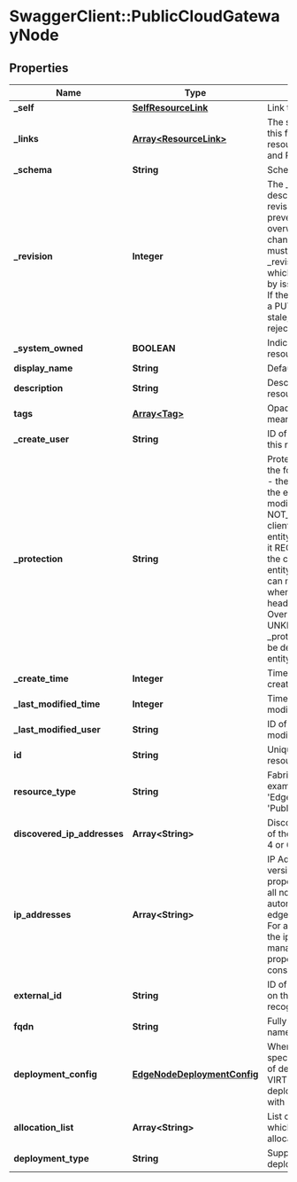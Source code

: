 # SwaggerClient::PublicCloudGatewayNode

## Properties
Name | Type | Description | Notes
------------ | ------------- | ------------- | -------------
**_self** | [**SelfResourceLink**](SelfResourceLink.md) | Link to this resource | [optional] 
**_links** | [**Array&lt;ResourceLink&gt;**](ResourceLink.md) | The server will populate this field when returing the resource. Ignored on PUT and POST. | [optional] 
**_schema** | **String** | Schema for this resource | [optional] 
**_revision** | **Integer** | The _revision property describes the current revision of the resource. To prevent clients from overwriting each other&#39;s changes, PUT operations must include the current _revision of the resource, which clients should obtain by issuing a GET operation. If the _revision provided in a PUT request is missing or stale, the operation will be rejected. | [optional] 
**_system_owned** | **BOOLEAN** | Indicates system owned resource | [optional] 
**display_name** | **String** | Defaults to ID if not set | [optional] 
**description** | **String** | Description of this resource | [optional] 
**tags** | [**Array&lt;Tag&gt;**](Tag.md) | Opaque identifiers meaningful to the API user | [optional] 
**_create_user** | **String** | ID of the user who created this resource | [optional] 
**_protection** | **String** | Protection status is one of the following: PROTECTED - the client who retrieved the entity is not allowed             to modify it. NOT_PROTECTED - the client who retrieved the entity is allowed                 to modify it REQUIRE_OVERRIDE - the client who retrieved the entity is a super                    user and can modify it, but only when providing                    the request header X-Allow-Overwrite&#x3D;true. UNKNOWN - the _protection field could not be determined for this           entity.  | [optional] 
**_create_time** | **Integer** | Timestamp of resource creation | [optional] 
**_last_modified_time** | **Integer** | Timestamp of last modification | [optional] 
**_last_modified_user** | **String** | ID of the user who last modified this resource | [optional] 
**id** | **String** | Unique identifier of this resource | [optional] 
**resource_type** | **String** | Fabric node type, for example &#39;HostNode&#39;, &#39;EdgeNode&#39; or &#39;PublicCloudGatewayNode&#39; | 
**discovered_ip_addresses** | **Array&lt;String&gt;** | Discovered IP Addresses of the fabric node, version 4 or 6 | [optional] 
**ip_addresses** | **Array&lt;String&gt;** | IP Addresses of the Node, version 4 or 6. This property is mandatory for all nodes except for automatic deployment of edge virtual machine node. For automatic deployment, the ip address from management_port_subnets property will be considered.  | [optional] 
**external_id** | **String** | ID of the Node maintained on the Node and used to recognize the Node | [optional] 
**fqdn** | **String** | Fully qualified domain name of the fabric node | [optional] 
**deployment_config** | [**EdgeNodeDeploymentConfig**](EdgeNodeDeploymentConfig.md) | When this configuration is specified, edge fabric node of deployment_type VIRTUAL_MACHINE will be deployed and registered with MP.  | [optional] 
**allocation_list** | **Array&lt;String&gt;** | List of logical router ids to which this edge node is allocated. | [optional] 
**deployment_type** | **String** | Supported edge deployment type. | [optional] 


